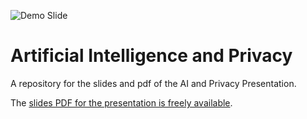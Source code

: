 ![Demo Slide](https://github.com/mateuszjurewicz/Artificial-Intelligence-and-Privacy/blob/main/demo_slide.png)

# Artificial Intelligence and Privacy

A repository for the slides and pdf of the AI and Privacy Presentation.

The [slides PDF for the presentation is freely available](https://drive.google.com/file/d/1ZJQBQp2mnvgxrgrDiNRSCsTbWkjLar4N/view?usp=drive_link).
